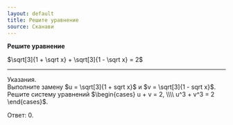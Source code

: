 ```yaml
---
layout: default
title: Решите уравнение
source: Сканави
---
```


**Решите уравнение**

$\sqrt[3]{1 + \sqrt x} + \sqrt[3]{1 - \sqrt x} = 2$

--- ---

Указания.
<br>
Выполните замену $u = \sqrt[3]{1 + sqrt x}$ и $v = \sqrt[3]{1 - sqrt x}$.
<br>
Решите систему уравнений
$\begin{cases} u + v = 2, \\\\ u^3 + v^3 = 2 \end{cases}$.

Ответ: $0$.
